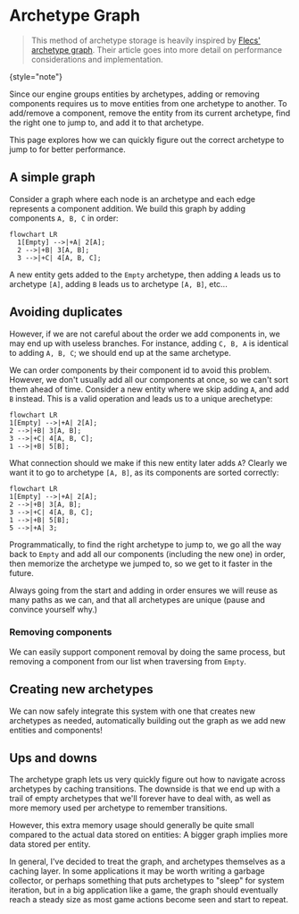 # Archetype Graph

> This method of archetype storage is heavily inspired by [Flecs' archetype graph](https://ajmmertens.medium.com/building-an-ecs-2-archetypes-and-vectorization-fe21690805f9). Their article goes into more detail on performance considerations and implementation.

{style="note"}

Since our engine groups entities by archetypes, adding or removing components requires us to move entities from one archetype to another. To add/remove a component, remove the entity from its current archetype, find the right one to jump to, and add it to that archetype.

This page explores how we can quickly figure out the correct archetype to jump to for better performance.

## A simple graph

Consider a graph where each node is an archetype and each edge represents a component addition. We build this graph by adding components `A, B, C` in order:

```mermaid
flowchart LR
  1[Empty] -->|+A| 2[A];
  2 -->|+B| 3[A, B];
  3 -->|+C| 4[A, B, C];
```

A new entity gets added to the `Empty` archetype, then adding `A` leads us to archetype `[A]`, adding `B` leads us to archetype `[A, B]`, etc...

## Avoiding duplicates

However, if we are not careful about the order we add components in, we may end up with useless branches. For instance, adding `C, B, A` is identical to adding `A, B, C`; we should end up at the same archetype.

We can order components by their component id to avoid this problem. However, we don't usually add all our components at once, so we can't sort them ahead of time. Consider a new entity where we skip adding `A`, and add `B` instead. This is a valid operation and leads us to a unique arechetype:

```mermaid
flowchart LR
1[Empty] -->|+A| 2[A];
2 -->|+B| 3[A, B];
3 -->|+C| 4[A, B, C];
1 -->|+B| 5[B];
```

What connection should we make if this new entity later adds `A`? Clearly we want it to go to archetype `[A, B]`, as its components are sorted correctly:

```mermaid
flowchart LR
1[Empty] -->|+A| 2[A];
2 -->|+B| 3[A, B];
3 -->|+C| 4[A, B, C];
1 -->|+B| 5[B];
5 -->|+A| 3;
```

Programmatically, to find the right archetype to jump to, we go all the way back to `Empty` and add all our components (including the new one) in order, then memorize the archetype we jumped to, so we get to it faster in the future.

Always going from the start and adding in order ensures we will reuse as many paths as we can, and that all archetypes are unique (pause and convince yourself why.)

### Removing components

We can easily support component removal by doing the same process, but removing a component from our list when traversing from `Empty`.

## Creating new archetypes

We can now safely integrate this system with one that creates new archetypes as needed, automatically building out the graph as we add new entities and components!

## Ups and downs

The archetype graph lets us very quickly figure out how to navigate across archetypes by caching transitions. The downside is that we end up with a trail of empty archetypes that we'll forever have to deal with, as well as more memory used per archetype to remember transitions.

However, this extra memory usage should generally be quite small compared to the actual data stored on entities: A bigger graph implies more data stored per entity.

In general, I've decided to treat the graph, and archetypes themselves as a caching layer. In some applications it may be worth writing a garbage collector, or perhaps something that puts archetypes to "sleep" for system iteration, but in a big application like a game, the graph should eventually reach a steady size as most game actions become seen and start to repeat.
